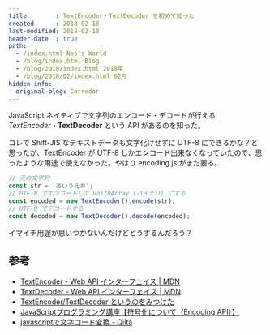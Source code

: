 ```yaml
---
title        : TextEncoder・TextDecoder を初めて知った
created      : 2018-02-18
last-modified: 2018-02-18
header-date  : true
path:
  - /index.html Neo's World
  - /blog/index.html Blog
  - /blog/2018/index.html 2018年
  - /blog/2018/02/index.html 02月
hidden-info:
  original-blog: Corredor
---
```


JavaScript ネイティブで文字列のエンコード・デコードが行える *TextEncoder*・**TextDecoder** という API があるのを知った。

コレで Shift-JIS なテキストデータも文字化けせずに UTF-8 にできるかな？と思ったが、TextEncoder が UTF-8 しかエンコード出来なくなっていたので、思ったような用途で使えなかった。やはり encoding.js がまだ要る。

```javascript
// 元の文字列
const str = 'あいうえお';
// UTF-8 でエンコードして Unit8Array (バイナリ) にする
const encoded = new TextEncoder().encode(str);
// UTF-8 でデコードする
const decoded = new TextDecoder().decode(encoded);
```

イマイチ用途が思いつかないんだけどどうするんだろう？

## 参考

- [TextEncoder - Web API インターフェイス | MDN](https://developer.mozilla.org/ja/docs/Web/API/TextEncoder)
- [TextDecoder - Web API インターフェイス | MDN](https://developer.mozilla.org/ja/docs/Web/API/TextDecoder)
- [TextEncoder/TextDecoder というのをみつけた](http://var.blog.jp/archives/68142560.html)
- [JavaScriptプログラミング講座【符号化について（Encoding API）】](https://hakuhin.jp/js/encoding.html)
- [javascriptで文字コード変換 - Qiita](https://qiita.com/weal/items/3b3ddfb8157047119554)
